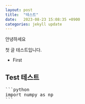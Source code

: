 ```yaml
---
layout: post
title:  "테스트"
date:   2023-08-23 15:08:35 +0900
categories: jekyll update
---
```


안녕하세요

첫 글 테스트입니다.
- First

## Test 테스트

<pre>
```python
import numpy as np
```
</pre>
